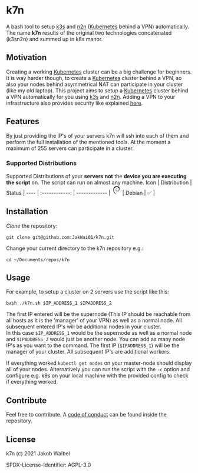 # k7n
A bash tool to setup [k3s](https://github.com/k3s-io/k3s) and [n2n](https://github.com/ntop/n2n) ([Kubernetes](https://kubernetes.io) behind a VPN) automatically. The name **k7n** results of the original two technologies concatenated (k3sn2n) and summed up in k8s manor.

## Motivation
Creating a working [Kubernetes](https://kubernetes.io) cluster can be a big challenge for beginners. It is way harder though, to create a [Kubernetes](https://kubernetes.io) cluster behind a VPN, so also your nodes behind asymmetrical NAT can participate in your cluster (like my old laptop). This project aims to setup a [Kubernetes](https://kubernetes.io) cluster behind a VPN automatically for you using [k3s](https://github.com/k3s-io/k3s) and [n2n](https://github.com/ntop/n2n). Adding a VPN to your infrastructure also provides security like explained [here](https://www.intruder.io/blog/how-to-secure-the-kubernetes-api-behind-a-vpn).

## Features
By just providing the IP's of your servers k7n will ssh into each of them and perform the full installation of the mentioned tools. At the moment a maximum of 255 servers can participate in a cluster.

### Supported Distributions
Supported Distributions of your **servers** **not** the **device you are executing the script** on. The script can run on almost any machine.
Icon | Distribution  | Status        | 
---- | :------------: | ------------- |
<img src="https://github.com/vorillaz/devicons/blob/master/!SVG/debian.svg" width="25"> | Debian | ✅ |


## Installation
*Clone* the repository:  

```shell
git clone git@github.com:JakWai01/k7n.git
```  

Change your current directory to the k7n repository e.g.:  

```shell
cd ~/Documents/repos/k7n
```

## Usage
For example, to setup a cluster on 2 servers use the script like this:

```shell
bash ./k7n.sh $IP_ADDRESS_1 $IPADDRESS_2
```  

The first IP entered will be the supernode (This IP should be reachable from all hosts as it is the 'manager' of your VPN) as well as a normal node. All subsequent entered IP's will be additional nodes in your cluster.  
In this case `$IP_ADDRESS_1` would be the supernode as well as a normal node and `$IPADDRESS_2` would just be another node.
You can add as many node IP's as you want to the command. The first IP (`$IPADDRESS_1`) will be the manager of your cluster.
All subsequent IP's are additional workers.

If everything worked `kubectl get nodes` on your master-node should display all of your nodes. Alternatively you can run the script with the `-c` option and configure e.g. k9s on your local machine with the provided config to check if everything worked. 

## Contribute
Feel free to contribute. A [code of conduct](https://github.com/JakWai01/k7n/blob/main/CODE_OF_CONDUCT.md) can be found inside the repository.

## License

k7n (c) 2021 Jakob Waibel

SPDX-License-Identifier: AGPL-3.0
